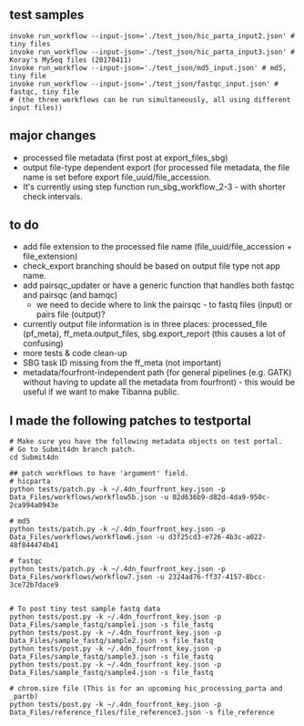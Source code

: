 ## test samples
```
invoke run_workflow --input-json='./test_json/hic_parta_input2.json' # tiny files
invoke run_workflow --input-json='./test_json/hic_parta_input3.json' # Koray's MySeq files (20170411)
invoke run_workflow --input-json='./test_json/md5_input.json' # md5, tiny file
invoke run_workflow --input-json='./test_json/fastqc_input.json' # fastqc, tiny file
# (the three workflows can be run simultaneously, all using different input files))
```

## major changes
* processed file metadata (first post at export_files_sbg)
* output file-type dependent export (for processed file metadata, the file name is set before export file_uuid/file_accession.
* It's currently using step function run_sbg_workflow_2-3 - with shorter check intervals.

## to do
* add file extension to the processed file name (file_uuid/file_accession + file_extension)
* check_export branching should be based on output file type not app name.
* add pairsqc_updater or have a generic function that handles both fastqc and pairsqc (and bamqc)
    * we need to decide where to link the pairsqc - to fastq files (input) or pairs file (output)? 
* currently output file information is in three places: processed_file (pf_meta), ff_meta.output_files, sbg.export_report (this causes a lot of confusing)
* more tests & code clean-up
* SBG task ID missing from the ff_meta (not important)
* metadata/fourfront-independent path (for general pipelines (e.g. GATK) without having to update all the metadata from fourfront) - this would be useful if we want to make Tibanna public.

## I made the following patches to testportal

```
# Make sure you have the following metadata objects on test portal.
# Go to Submit4dn branch patch.
cd Submit4dn

## patch workflows to have 'argument' field.
# hicparta
python tests/patch.py -k ~/.4dn_fourfront_key.json -p Data_Files/workflows/workflow5b.json -u 02d636b9-d82d-4da9-950c-2ca994a0943e

# md5
python tests/patch.py -k ~/.4dn_fourfront_key.json -p Data_Files/workflows/workflow6.json -u d3f25cd3-e726-4b3c-a022-48f844474b41

# fastqc
python tests/patch.py -k ~/.4dn_fourfront_key.json -p Data_Files/workflows/workflow7.json -u 2324ad76-ff37-4157-8bcc-3ce72b7dace9


# To post tiny test sample fastq data
python tests/post.py -k ~/.4dn_fourfront_key.json -p Data_Files/sample_fastq/sample1.json -s file_fastq
python tests/post.py -k ~/.4dn_fourfront_key.json -p Data_Files/sample_fastq/sample2.json -s file_fastq
python tests/post.py -k ~/.4dn_fourfront_key.json -p Data_Files/sample_fastq/sample3.json -s file_fastq
python tests/post.py -k ~/.4dn_fourfront_key.json -p Data_Files/sample_fastq/sample4.json -s file_fastq

# chrom.size file (This is for an upcoming hic_processing_parta and _partb)
python tests/post.py -k ~/.4dn_fourfront_key.json -p Data_Files/reference_files/file_reference3.json -s file_reference
```
